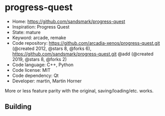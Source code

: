 # progress-quest

- Home: https://github.com/sandsmark/progress-quest
- Inspiration: Progress Quest
- State: mature
- Keyword: arcade, remake
- Code repository: https://github.com/arcadia-xenos/progress-quest.git (@created 2012, @stars 8, @forks 6), https://github.com/sandsmark/progress-quest.git @add (@created 2019, @stars 8, @forks 2)
- Code language: C++, Python
- Code license: MIT
- Code dependency: Qt
- Developer: martin, Martin Horner

More or less feature parity with the original, saving/loading/etc. works.

## Building
